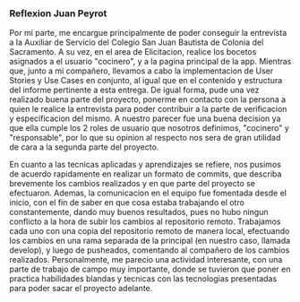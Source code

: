 ### Reflexion Juan Peyrot

Por mi parte, me encargue principalmente de poder conseguir la entrevista a la Auxiliar de Servicio del Colegio San Juan Bautista de Colonia del Sacramento.
A su vez, en el area de Elicitacion, realice los bocetos asignados a el usuario "cocinero", y a la pagina principal de la app. Mientras que, junto a mi compañero, llevamos a cabo la implementacion de User Stories y Use Cases en conjunto, al igual que en el contenido y estructura del informe pertinente a esta entrega.
De igual forma, pude una vez realizado buena parte del proyecto, ponerme en contacto con la persona a quien le realice la entrevista para poder contribuir a la parte de verificacion y especificacion del mismo. A nuestro parecer fue una buena decision ya que ella cumple los 2 roles de usuario que nosotros definimos, "cocinero" y "responsable", por lo que su opinion al respecto nos sera de gran utilidad de cara a la segunda parte del proyecto.

En cuanto a las tecnicas aplicadas y aprendizajes se refiere, nos pusimos de acuerdo rapidamente en realizar un formato de commits, que describa brevemente los cambios realizados y en que parte del proyecto se efectuaron. Ademas, la comunicacion en el equipo fue fomentada desde el inicio, con el fin de saber en que cosa estaba trabajando el otro constantemente, dando muy buenos resultados, pues no hubo ningun conflicto a la hora de subir los cambios al repositorio remoto.
Trabajamos cada uno con una copia del repositorio remoto de manera local, efectuando los cambios en una rama separada de la principal (en nuestro caso, llamada develop), y luego de pusheados, comentando al compañero de los cambios realizados.
Personalmente, me parecio una actividad interesante, con una parte de trabajo de campo muy importante, donde se tuvieron que poner en practica habilidades blandas y tecnicas con las tecnologias presentadas para poder sacar el proyecto adelante.